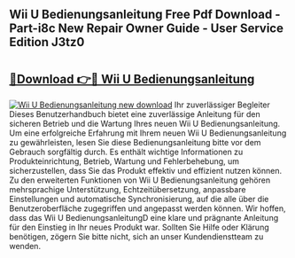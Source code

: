 ## Wii U Bedienungsanleitung Free Pdf Download - Part-i8c New Repair Owner Guide - User Service Edition J3tz0

# <h2><a href="http://df0b2o.blite.top/?on=Wii+U+Bedienungsanleitung">🔗Download 👉🔴 Wii U Bedienungsanleitung</a></h2>

[![Wii U Bedienungsanleitung new download](https://i.imgur.com/lujVjoI.png)](http://df0b2o.blite.top/?on=Wii+U+Bedienungsanleitung)
Ihr zuverlässiger Begleiter Dieses Benutzerhandbuch bietet eine zuverlässige Anleitung für den sicheren Betrieb und die Wartung Ihres neuen Wii U Bedienungsanleitung. Um eine erfolgreiche Erfahrung mit Ihrem neuen Wii U Bedienungsanleitung zu gewährleisten, lesen Sie diese Bedienungsanleitung bitte vor dem Gebrauch sorgfältig durch. Es enthält wichtige Informationen zu Produkteinrichtung, Betrieb, Wartung und Fehlerbehebung, um sicherzustellen, dass Sie das Produkt effektiv und effizient nutzen können. Zu den erweiterten Funktionen von Wii U Bedienungsanleitung gehören mehrsprachige Unterstützung, Echtzeitübersetzung, anpassbare Einstellungen und automatische Synchronisierung, auf die alle über die Benutzeroberfläche zugegriffen und angepasst werden können. Wir hoffen, dass das Wii U BedienungsanleitungD eine klare und prägnante Anleitung für den Einstieg in Ihr neues Produkt war. Sollten Sie Hilfe oder Klärung benötigen, zögern Sie bitte nicht, sich an unser Kundendienstteam zu wenden.
